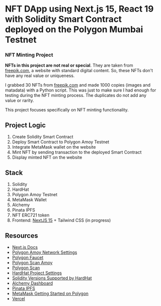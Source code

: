# NFT DApp using Next.js 15, React 19 with Solidity Smart Contract deployed on the Polygon Mumbai Testnet

### NFT Minting Project

**NFTs in this project are not real or special**. They are taken from [freepik.com](https://www.freepik.com), a website with  standard digital content. So, these NFTs don't have any real value or uniqueness.

I grabbed 30 NFTs from [freepik.com](https://www.freepik.com) and made 1000 copies (images and matadata) with a Python script. This was just to make sure I had enough for testing during the NFT minting process. The duplicates do not add any value or rarity.

This project focuses specifically on NFT minting functionality.

## Project Logic
1. Create Solidity Smart Contract
2. Deploy Smart Contract to Polygon Amoy Testnet
3. Integrate MetaMask wallet on the website
4. Mint NFT by sending transaction to the deployed Smart Contract
5. Display minted NFT on the website

## Stack

1. Solidity
2. HardHat
3. Polygon Amoy Testnet
4. MetaMask Wallet
5. Alchemy
6. Pinata IPFS
7. NFT ERC721 token
8. Frontend: [NextJS 15](https://nextjs.org/blog/next-15-rc) + Tailwind CSS (in progress)

## Resources

- [Next.js Docs](https://nextjs.org/docs)
- [Polygon Amoy Network Settings](https://polygon.technology/blog/introducing-the-amoy-testnet-for-polygon-pos)
- [Polygon Faucet](https://faucet.polygon.technology)
- [Polygon Scan Amoy](https://amoy.polygonscan.com)
- [Polygon Scan](https://polygonscan.com/myapikey)
- [HardHat Project Settings](https://hardhat.org/hardhat-runner/docs/guides/project-setup)
- [Solidity Versions Supported by HardHat](https://hardhat.org/hardhat-runner/docs/reference/solidity-support)
- [Alchemy Dashboard](https://dashboard.alchemy.com/apps)
- [Pinata IPFS](https://app.pinata.cloud/pinmanager)
- [MetaMask Getting Started on Polygon](https://polygon.technology/blog/getting-started-with-metamask-on-polygon)
- [Vercel](https://vercel.com/new?utm_medium=default-template&filter=next.js&utm_source=create-next-app&utm_campaign=create-next-app-readme)
